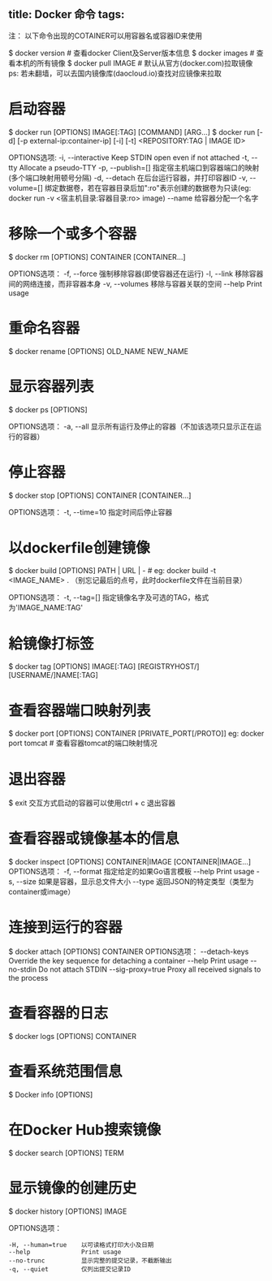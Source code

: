 title: Docker 命令
tags:
---

注： 以下命令出现的COTAINER可以用容器名或容器ID来使用

$ docker version 	# 查看docker Client及Server版本信息
$ docker images 	# 查看本机的所有镜像
$ docker pull IMAGE 	# 默认从官方(docker.com)拉取镜像
ps: 若未翻墙，可以去国内镜像库(daocloud.io)查找对应镜像来拉取

# 启动容器
$ docker run [OPTIONS] IMAGE[:TAG] [COMMAND] [ARG...]
$ docker run  [-d] [-p external-ip:container-ip] [-i] [-t]  <REPOSITORY:TAG | IMAGE ID>

OPTIONS选项:
	-i, --interactive 		Keep STDIN open even if not attached
	-t, --tty               Allocate a pseudo-TTY
	-p, --publish=[]        指定宿主机端口到容器端口的映射(多个端口映射用顿号分隔)
	-d, --detach			在后台运行容器，并打印容器ID
	-v, --volume=[]			绑定数据卷，若在容器目录后加":ro"表示创建的数据卷为只读(eg: docker run -v <宿主机目录:容器目录:ro> image)
	--name					给容器分配一个名字


# 移除一个或多个容器
$ docker rm [OPTIONS] CONTAINER [CONTAINER...]

OPTIONS选项：
	-f, --force 	强制移除容器(即使容器还在运行)
	-l, --link		移除容器间的网络连接，而非容器本身
	-v, --volumes	移除与容器关联的空间
	--help 			Print usage

# 重命名容器
$ docker rename [OPTIONS] OLD_NAME NEW_NAME

# 显示容器列表
$ docker ps [OPTIONS]

OPTIONS选项：
	-a, --all 		显示所有运行及停止的容器（不加该选项只显示正在运行的容器）


# 停止容器
$ docker stop [OPTIONS] CONTAINER [CONTAINER...]

OPTIONS选项：
	-t, --time=10 	 指定时间后停止容器


# 以dockerfile创建镜像
$ docker build [OPTIONS] PATH | URL | -			# eg: docker build -t <IMAGE_NAME> . （别忘记最后的点号，此时dockerfile文件在当前目录）

OPTIONS选项：
	-t, --tag=[] 	 指定镜像名字及可选的TAG，格式为'IMAGE_NAME:TAG'

# 給镜像打标签
$ docker tag [OPTIONS] IMAGE[:TAG] [REGISTRYHOST/][USERNAME/]NAME[:TAG]


# 查看容器端口映射列表
$ docker port [OPTIONS] CONTAINER [PRIVATE_PORT[/PROTO]]
eg: docker port tomcat		# 查看容器tomcat的端口映射情况

# 退出容器
$ exit 		交互方式启动的容器可以使用ctrl + c 退出容器
 
# 查看容器或镜像基本的信息
$ docker inspect [OPTIONS] CONTAINER|IMAGE [CONTAINER|IMAGE...]
OPTIONS选项：
	-f, --format       指定给定的如果Go语言模板
  	--help             Print usage
  	-s, --size         如果是容器，显示总文件大小
  	--type             返回JSON的特定类型（类型为container或image）

# 连接到运行的容器
$ docker attach [OPTIONS] CONTAINER
OPTIONS选项：
	--detach-keys       Override the key sequence for detaching a container
  	--help              Print usage
  	--no-stdin          Do not attach STDIN
  	--sig-proxy=true    Proxy all received signals to the process

# 查看容器的日志
$ docker logs [OPTIONS] CONTAINER


# 查看系统范围信息
$ Docker info [OPTIONS]

# 在Docker Hub搜索镜像
$ docker search [OPTIONS] TERM


# 显示镜像的创建历史
$ docker history [OPTIONS] IMAGE

OPTIONS选项：

	-H, --human=true    以可读格式打印大小及日期
	--help              Print usage
	--no-trunc          显示完整的提交记录，不截断输出
	-q, --quiet         仅列出提交记录ID
